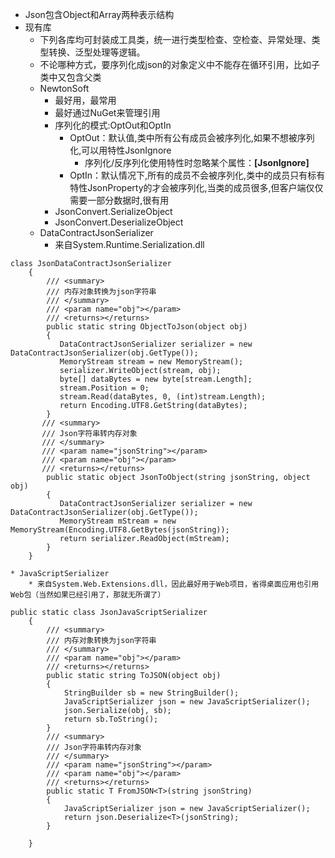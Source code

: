 * Json包含Object和Array两种表示结构
* 现有库
    * 下列各库均可封装成工具类，统一进行类型检查、空检查、异常处理、类型转换、泛型处理等逻辑。
    * 不论哪种方式，要序列化成json的对象定义中不能存在循环引用，比如子类中又包含父类
    * NewtonSoft
        * 最好用，最常用
        * 最好通过NuGet来管理引用
        * 序列化的模式:OptOut和OptIn
            * OptOut：默认值,类中所有公有成员会被序列化,如果不想被序列化,可以用特性JsonIgnore
                * 序列化/反序列化使用特性时忽略某个属性：**[JsonIgnore]**
            * OptIn：默认情况下,所有的成员不会被序列化,类中的成员只有标有特性JsonProperty的才会被序列化,当类的成员很多,但客户端仅仅需要一部分数据时,很有用
        * JsonConvert.SerializeObject
        * JsonConvert.DeserializeObject<T>
    * DataContractJsonSerializer
        * 来自System.Runtime.Serialization.dll

```
class JsonDataContractJsonSerializer
    {
        /// <summary>
        /// 内存对象转换为json字符串
        /// </summary>
        /// <param name="obj"></param>
        /// <returns></returns>
        public static string ObjectToJson(object obj)
        {
           DataContractJsonSerializer serializer = new DataContractJsonSerializer(obj.GetType());
           MemoryStream stream = new MemoryStream();
           serializer.WriteObject(stream, obj);
           byte[] dataBytes = new byte[stream.Length];
           stream.Position = 0;
           stream.Read(dataBytes, 0, (int)stream.Length);
           return Encoding.UTF8.GetString(dataBytes);
        }
       /// <summary>
       /// Json字符串转内存对象
       /// </summary>
       /// <param name="jsonString"></param>
       /// <param name="obj"></param>
       /// <returns></returns>
        public static object JsonToObject(string jsonString, object obj)
        {
           DataContractJsonSerializer serializer = new DataContractJsonSerializer(obj.GetType());
           MemoryStream mStream = new MemoryStream(Encoding.UTF8.GetBytes(jsonString));
           return serializer.ReadObject(mStream);
        }
    }
```

    * JavaScriptSerializer
        * 来自System.Web.Extensions.dll，因此最好用于Web项目，省得桌面应用也引用Web包（当然如果已经引用了，那就无所谓了）

```
public static class JsonJavaScriptSerializer
    {
        /// <summary>
        /// 内存对象转换为json字符串
        /// </summary>
        /// <param name="obj"></param>
        /// <returns></returns>
        public static string ToJSON(object obj)
        {
            StringBuilder sb = new StringBuilder();
            JavaScriptSerializer json = new JavaScriptSerializer();
            json.Serialize(obj, sb);
            return sb.ToString();
        }
        /// <summary>
        /// Json字符串转内存对象
        /// </summary>
        /// <param name="jsonString"></param>
        /// <param name="obj"></param>
        /// <returns></returns>
        public static T FromJSON<T>(string jsonString)
        {
            JavaScriptSerializer json = new JavaScriptSerializer();
            return json.Deserialize<T>(jsonString);
        }

    }
```